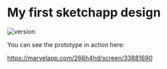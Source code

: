 # My first sketchapp design

![version](https://img.shields.io/badge/design-sketch-yellow.svg?maxAge=2592000)

You can see the prototype in action here:

https://marvelapp.com/266h4hd/screen/33881690



